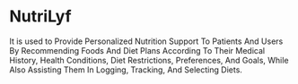 # NutriLyf
It is used to   Provide Personalized Nutrition Support To Patients And Users By Recommending Foods And Diet Plans According To Their Medical History, Health Conditions, Diet Restrictions, Preferences, And Goals, While Also Assisting Them In Logging, Tracking, And Selecting Diets.  
